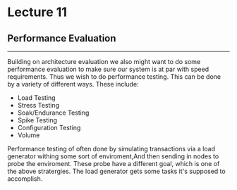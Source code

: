 # Lecture 11
## Performance Evaluation 
---
Building on architecture evaluation we also might want to do some performance evaluation to make sure our system is at par with speed requirements. Thus we wish to do performance testing. This can be done by a variety of different ways. These include: 

* Load Testing
* Stress Testing
* Soak/Endurance Testing
* Spike Testing
* Configuration Testing
* Volume

Performance testing of often done by simulating transactions via a load generator withing some sort of enviroment,And then sending in nodes to probe the enviroment. These probe have a different goal, which is one of the above stratergies. The load generator gets some tasks it's supposed to accomplish. 